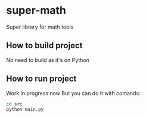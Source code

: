 # super-math
Super library for math tools


## How to build project
No need to build as it's on Python 

## How to run project
Work in progress now
But you can do it with comands:
```bash
cd src
python main.py
```